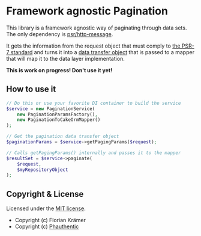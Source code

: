 # Framework agnostic Pagination

This library is a framework agnostic way of paginating through data sets. The only dependency is [psr/http-message](https://github.com/php-fig/http-message).

It gets the information from the request object that must comply to [the PSR-7 standard](https://www.php-fig.org/psr/psr-7/) and turns it into a [data transfer object](https://en.wikipedia.org/wiki/Data_transfer_object) that is passed to a mapper that will map it to the data layer implementation.
 
**This is work on progress! Don't use it yet!**

## How to use it

```php
// Do this or use your favorite DI container to build the service
$service = new PaginationService(
    new PaginationParamsFactory(),
    new PaginationToCakeOrmMapper()
);

// Get the pagination data transfer object
$paginationParams = $service->getPagingParams($request);

// Calls getPagingParams() internally and passes it to the mapper
$resultSet = $service->paginate(
    $request,
    $myRepositoryObject
);
```

## Copyright & License

Licensed under the [MIT license](LICENSE.txt).

* Copyright (c) Florian Krämer
* Copyright (c) [Phauthentic](https://github.com/Phauthentic)
